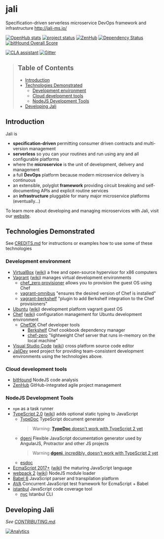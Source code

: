 # jali
Specification-driven serverless microservice DevOps framework and infrastructure http://jali-ms.io/

<!-- badges -->
[![OpenHub stats](https://www.openhub.net/p/jali/widgets/project_thin_badge.gif)](https://www.openhub.net/p/jali)
[![project status](https://img.shields.io/badge/project_status-pre--alpha-AA0114.svg)](https://github.com/latticework/jali/milestones)
[![ZenHub](https://raw.githubusercontent.com/ZenHubIO/support/master/zenhub-badge.png)](https://github.com/latticework/jali/milestones#boards?repos=45436564&milestones=0.1.0#)
[![Dependency Status](https://dependencyci.com/github/latticework/jali/badge)](https://dependencyci.com/github/latticework/jali)
[![bitHound Overall Score](https://www.bithound.io/github/latticework/jali/badges/score.svg)](https://www.bithound.io/github/latticework/jali)

[![CLA assistant](https://cla-assistant.io/readme/badge/latticework/jali)](https://cla-assistant.io/latticework/jali)
[![Gitter](https://badges.gitter.im/latticework/jali.svg)](https://gitter.im/latticework/jali?utm_source=badge&utm_medium=badge&utm_campaign=pr-badge)



> ## Table of Contents
>
> - [Introduction](#introduction)
> - [Technologies Demonstrated](#technologies-demonstrated)
>   - [Development environment](#development-environment)
>   - [Cloud development tools](#cloud-development-tools)
>   - [NodeJS Development Tools](#nodejs-development-tools)
> - [Developing Jali](#developing-jali)

## Introduction

Jali is
- **specification-driven** permitting consumer driven contracts and multi-version management
- **serverless** so you can your routines and run using any and all configurable platforms
- where the **microservice** is the unit of development, delivery and management
- a full **DevOps** platform because modern microservice delivery is continuous
- an extensible, polyglot **framework** providing circuit breaking and self-documenting APIs and explicit routine services
- an **infrastructure** pluggable for many major microservice platforms (eventually...)

To learn more about developing and managing microservices with Jali, visit our [website].

## Technologies Demonstrated

See [CREDITS.md] for instructions or examples how to use some of these technologies

### Development environment
- [VirtualBox] ([wiki][VirtualBoxWiki]) a free and open-source hypervisor for x86 computers
- [Vagrant] ([wiki][VagrantWiki]) manages virtual development environments
  - [chef_zero provisioner][chef_zeroProvisioner] allows you to provision the guest OS using Chef
  - [vagrant-omnibus] "ensures the desired version of Chef is installed"
  - [vagrant-berkshelf] "plugin to add Berkshelf integration to the Chef provisioners"
- [Ubuntu] ([wiki][UbuntuWiki]) development platform vagrant guest OS
- [Chef] ([wiki][ChefWiki]) configuration management for Ubuntu development environment
  - [ChefDK] Chef developer tools
    - [Berkshelf] Chef cookbook dependency manager
    - [chef-zero] "lightweight Chef server that runs in-memory on the local machine"
- [Visual Studio Code][vscode] ([wiki][vscodeWiki]) cross platform source code editor
- [JaliDev] seed project for providing team-consistent development environments using the
  technologies above.

### Cloud development tools
- [bitHound] NodeJS code analysis
- [ZenHub] GitHub-integrated agile project management

### NodeJS Development Tools
- `npm` as a task runner
- [TypeScript 2.0][TypeScript] ([wiki][TypeScriptWiki]) adds optional static typing to JavaScript
  - [TypeDoc] TypeScript document generator
    > Warning: [**TypeDoc** doesn't work with TypeScript 2 yet][TypeDocNotCompatible]
  - [dgeni] Flexible JavaScript documentation generator used by AngularJS, Protractor and other JS projects
    > Warning [**dgeni**, incredibly, doesn't work with TypeScript 2 yet][dgeniNotCompatible]
  - [esdoc]
- [EcmaScript 2017+][EcmaScript] ([wiki][EcmaScriptWiki]) the maturing JavaScript language
- [webpack 2][webpack] ([wiki][WebpackWiki]) NodeJS module loader
- [Babel 6][Babel] JavaScript parser and transpilation platform
- [AVA] Concurrent JavaScript test framework for EcmaScript + Babel
- [istanbul] JavaScript code coverage tool
  - [nyc] Istanbul CLI

## Developing Jali

_See [CONTRIBUTING.md]._

[//]: - (From https://github.com/igrigorik/ga-beacon)
[![Analytics](https://ga-beacon.appspot.com/UA-81234965-2/welcome-page)](https://github.com/igrigorik/ga-beacon)

[AVA]: https://github.com/avajs/ava
[Babel]: https://babeljs.io/
[Berkshelf]:http://berkshelf.com/
[bitHound]: https://www.bithound.io/
[Chef]: https://www.chef.io/
[ChefDK]: https://downloads.chef.io/chef-dk/
[ChefWiki]: https://en.wikipedia.org/wiki/Chef_(software)
[chef-zero]: https://docs.chef.io/ctl_chef_client.html#run-in-local-mode
[chef_zeroProvisioner]: https://www.vagrantup.com/docs/provisioning/chef_zero.html
[CONTRIBUTING.md]: ./CONTRIBUTING.md
[CREDITS.md]: ./CREDITS.md
[dgeni]: https://github.com/angular/dgeni
[dgeniNotCompatible]: https://github.com/angular/dgeni-packages/issues/193
[EcmaScript]: https://github.com/tc39/proposals
[EcmaScriptWiki]: https://en.wikipedia.org/wiki/ECMAScript
[esdoc]: https://esdoc.org/
[istanbul]: https://github.com/gotwarlost/istanbul
[JaliDev]: https://github.com/latticework/jalidev
[nyc]: https://github.com/istanbuljs/nyc
[TypeDoc]: http://typedoc.io/
[TypeDocNotCompatible]: https://github.com/TypeStrong/typedoc/issues/234
[TypeScript]: https://blogs.msdn.microsoft.com/typescript/2016/07/11/announcing-typescript-2-0-beta/
[TypeScriptWiki]: https://en.wikipedia.org/wiki/TypeScript
[Ubuntu]: http://www.ubuntu.com/
[UbuntuWiki]: https://en.wikipedia.org/wiki/Ubuntu
[Vagrant]: https://www.vagrantup.com/
[vagrant-berkshelf]:https://github.com/berkshelf/vagrant-berkshelf
[vagrant-omnibus]: https://github.com/chef/vagrant-omnibus
[VagrantWiki]: https://en.wikipedia.org/wiki/Vagrant_(software)
[VirtualBox]: https://www.virtualbox.org/
[VirtualBoxWiki]: https://en.wikipedia.org/wiki/VirtualBox
[vscode]: https://code.visualstudio.com/
[vscodeWiki]: https://en.wikipedia.org/wiki/Visual_Studio_Code
[webpack]: https://gist.github.com/sokra/27b24881210b56bbaff7
[website]: http://jali-ms.io/
[WebpackWiki]: https://en.wikipedia.org/wiki/Webpack
[ZenHub]: https://www.zenhub.com/

